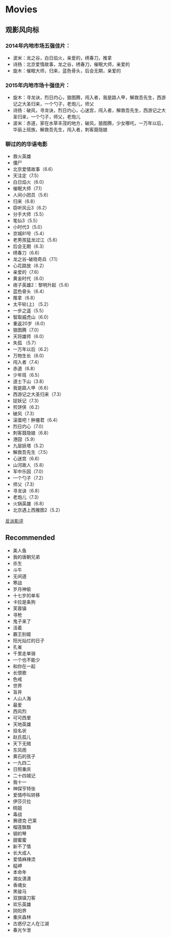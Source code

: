 # Movies

## 观影风向标

### 2014年内地市场五强佳片：

- 波米：龙之谷，白日焰火，亲爱的，绣春刀，推拿
- 诗扬：北京爱情故事，龙之谷，绣春刀，催眠大师，亲爱的
- 旋木：催眠大师，归来，蓝色骨头，后会无期，亲爱的

### 2015年内地市场十强佳片：

- 旋木：寻龙诀，烈日灼心，狼图腾，闯入者，我是路人甲，解救吾先生，西游记之大圣归来，一个勺子，老炮儿，师父
- 诗扬：破风，寻龙诀，烈日灼心，心迷宫，闯入者，解救吾先生，西游记之大圣归来，一个勺子，师父，老炮儿
- 波米：赤道，家在水草丰茂的地方，破风，狼图腾，少女哪吒，一万年以后，华丽上班族，解救吾先生，闯入者，刺客聂隐娘

### 聊过的的华语电影

- 救火英雄
- 僵尸
- 北京爱情故事（6.6）
- 天注定（7.5）
- 白日焰火（6.0）
- 催眠大师（7.1）
- 人间小团员（5.6）
- 归来（6.8）
- 窃听风云3（6.2）
- 分手大师（5.5）
- 笔仙3（5.5）
- 小时代3（5.0）
- 京城81号（5.4）
- 老男孩猛龙过江（5.6）
- 后会无期（6.3）
- 绣春刀（6.6）
- 龙之谷-破晓奇兵（7.1）
- 心花路放（6.2）
- 亲爱的（7.6）
- 黄金时代（6.0）
- 痞子英雄2：黎明升起（5.6）
- 蓝色骨头（6.4）
- 推拿（6.8）
- 太平轮(上) （5.2）
- 一步之遥（5.5）
- 智取威虎山（6.0）
- 重返20岁（6.0）
- 狼图腾（7.0）
- 天将雄师（6.0）
- 失孤 （5.7）
- 一万年以后（6.2）
- 万物生长（6.0）
- 闯入者（7.4）
- 赤道（6.8）
- 少年班（6.5）
- 道士下山（3.8）
- 我是路人甲（6.6）
- 西游记之大圣归来（7.3）
- 捉妖记（7.3）
- 煎饼侠（6.2）
- 破风（7.3）
- 滚蛋吧！肿瘤君（6.4）
- 烈日灼心（7.0）
- 刺客聂隐娘（6.8）
- 港囧（5.9）
- 九层妖塔（5.2）
- 解救吾先生（7.5）
- 心迷宫（6.6）
- 山河故人（5.8）
- 军中乐园（7.0）
- 一个勺子（7.2）
- 师父（7.3）
- 寻龙诀（6.8）
- 老炮儿（7.3）
- 火锅英雄（6.8）
- 北京遇上西雅图2（5.2）

[反派影评](https://github.com/feihong/chinese-media/blob/master/movies/fanpai-yingping.md)

## Recommended

- 美人鱼
- 我的唐朝兄弟
- 杀生
- 斗牛
- 无间道
- 寒战
- 岁月神偷
- 十七岁的单车
- 卡拉是条狗
- 芙蓉镇
- 寻枪
- 鬼子来了
- 活着
- 霸王别姬
- 阳光灿烂的日子
- 孔雀
- 千里走单骑
- 一个也不能少
- 和你在一起
- 长恨歌
- 色戒
- 世界
- 盲井
- 人山人海
- 最爱
- 西风烈
- 可可西里
- 天地英雄
- 投名状
- 赵氏孤儿
- 天下无贼
- 东风雨
- 黄石的孩子
- 一九四二
- 日照重庆
- 二十四城记
- 我十一
- 神探亨特张
- 爱情呼叫转移
- 伊莎贝拉
- 桃姐
- 毒战
- 赛德克·巴莱
- 榴莲飘飘
- 钢的琴
- 甜蜜蜜
- 新不了情
- 长大成人
- 爱情麻辣烫
- 艋岬
- 本命年
- 湘女潇潇
- 香魂女
- 黑骏马
- 双旗镇刀客
- 欢乐英雄
- 阴阳界
- 重庆森林
- 古惑仔之人在江湖
- 春光乍泄
